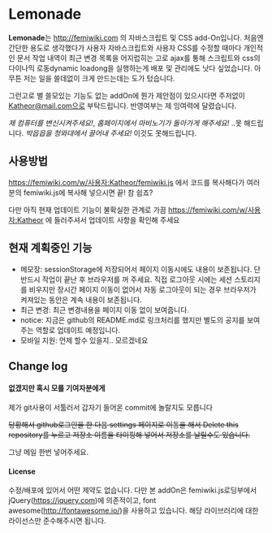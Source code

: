 # Lemonade
**Lemonade**는 http://femiwiki.com 의 자바스크립트 및 CSS add-On입니다. 처음엔 간단한 용도로 생각했다가 사용자 자바스크립트와 사용자 CSS를 수정할 때마다 개인적인 문서 작업 내역이 최근 변경 목록을 어지럽히는 고로 ajax를 통해 스크립트와 css의 다이나믹 로동dynamic loadong을 실행하는게 배포 및 관리에도 낫다 싶었습니다. 아무튼 저는 일을 쓸데없이 크게 만드는데는 도가 텄습니다.

그런고로 별 쓸모있는 기능도 없는 addOn에 뭔가 제안점이 있으시다면 주저없이 Katheor@mail.com으로 부탁드립니다. 반영여부는 제 잉여력에 달렸습니다.

*제 컴퓨터를 변신시켜주세요!*, *홈페이지에서 마비노기가 돌아가게 해주세요!* ..못 해드립니다. *박읍읍을 청와대에서 끌어내 주세요!* 이것도 못해드립니다.

## 사용방법
https://femiwiki.com/w/사용자:Katheor/femiwiki.js 에서 코드를 복사해다가 여러분의 femiwiki.js에 복사해 넣으시면 끝! 참 쉽죠?

다만 아직 현재 업데이트 기능이 불확실한 관계로 가끔 https://femiwiki.com/w/사용자:Katheor 에 들러주셔서 업데이트 사항을 확인해 주세요

## 현재 계획중인 기능
* 메모장: sessionStorage에 저장되어서 페이지 이동시에도 내용이 보존됩니다. 단 반드시 작업이 끝난 후 브라우저를 꺼 주세요. 직접 로그아웃 시에는 세션 스토리지를 비우지만 장시간 페이지 이동이 없어서 자동 로그아웃이 되는 경우 브라우저가 켜져있는 동안은 계속 내용이 보존됩니다.
* 최근 변경: 최근 변경내용을 페이지 이동 없이 보여줍니다.
* notice: 지금은 github의 README.md로 링크처리를 했지만 별도의 공지를 보여주는 역할로 업데이트 예정입니다.
* 모바일 지원: 언제 할수 있을지.. 모르겠네요

## Change log


#### 없겠지만 혹시 모를 기여자분에게
제가 git사용이 서툴러서 갑자기 들어온 commit에 놀랄지도 모릅니다

~~당황해서 github로그인을 한 다음 settings 페이지로 이동을 해서 Delete this repository를 누르고 저장소 이름을 타이핑해 넣어서 저장소를 날릴수도 있습니다.~~

그냥 메일 한번 넣어주세요.

#### License
수정/배포에 있어서 어떤 제약도 없습니다. 다만 본 addOn은 femiwiki.js로딩부에서 jQuery(https://jquery.com)에 의존적이고, font awesome(http://fontawesome.io/)을 사용하고 있습니다. 해당 라이브러리에 대한 라이선스만 준수해주시면 됩니다.